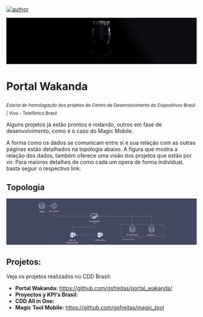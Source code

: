 [![author](https://img.shields.io/badge/author-gabrielfreitas-red.svg)](https://www.linkedin.com/in/gabrielsfreitas/)

<p align="center">
  <img src="banner.png" >
</p>

# Portal Wakanda
<sub>*Esteira de homologação* dos projetos do Centro de Desenvolvimento de Dispositivos Brasil | Vivo - Telefônica Brasil</sub>


Alguns projetos já estão prontos e rodando, outros em fase de desenvolvimento, como é o caso do Magic Mobile.

A forma como os dados se comunicam entre si e sua relação com as outras páginas estão detalhados na topologia abaixo. A figura que mostra a relação dos dados, também oferece uma visão dos projetos que estão por vir. Para maiores detalhes de como cada um opera de forma individual, basta seguir o respectivo link.

## Topologia
<p align="center">
  <img src="topologia.png" >
</p>

## Projetos:
Veja os projetos realizados no CDD Brasil:

* **Portal Wakanda:** https://github.com/gsfreitas/portal_wakanda/
* **Proyectos y KPI's Brasil:** 
* **CDD All in One:**
* **Magic Tool Mobile:** https://github.com/gsfreitas/magic_tool
